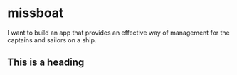 # missboat
I want to build an app that provides an effective way of management for the captains and sailors on a ship.
## This is a heading 
